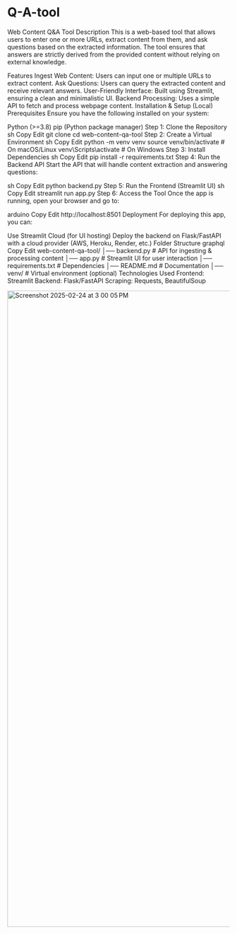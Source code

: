# Q-A-tool

Web Content Q&A Tool
Description
This is a web-based tool that allows users to enter one or more URLs, extract content from them, and ask questions based on the extracted information. The tool ensures that answers are strictly derived from the provided content without relying on external knowledge.

Features
Ingest Web Content: Users can input one or multiple URLs to extract content.
Ask Questions: Users can query the extracted content and receive relevant answers.
User-Friendly Interface: Built using Streamlit, ensuring a clean and minimalistic UI.
Backend Processing: Uses a simple API to fetch and process webpage content.
Installation & Setup (Local)
Prerequisites
Ensure you have the following installed on your system:

Python (>=3.8)
pip (Python package manager)
Step 1: Clone the Repository
sh
Copy
Edit
git clone <your-repository-url>
cd web-content-qa-tool
Step 2: Create a Virtual Environment
sh
Copy
Edit
python -m venv venv
source venv/bin/activate   # On macOS/Linux
venv\Scripts\activate      # On Windows
Step 3: Install Dependencies
sh
Copy
Edit
pip install -r requirements.txt
Step 4: Run the Backend API
Start the API that will handle content extraction and answering questions:

sh
Copy
Edit
python backend.py
Step 5: Run the Frontend (Streamlit UI)
sh
Copy
Edit
streamlit run app.py
Step 6: Access the Tool
Once the app is running, open your browser and go to:

arduino
Copy
Edit
http://localhost:8501
Deployment
For deploying this app, you can:

Use Streamlit Cloud (for UI hosting)
Deploy the backend on Flask/FastAPI with a cloud provider (AWS, Heroku, Render, etc.)
Folder Structure
graphql
Copy
Edit
web-content-qa-tool/
│── backend.py           # API for ingesting & processing content
│── app.py               # Streamlit UI for user interaction
│── requirements.txt     # Dependencies
│── README.md            # Documentation
│── venv/                # Virtual environment (optional)
Technologies Used
Frontend: Streamlit
Backend: Flask/FastAPI
Scraping: Requests, BeautifulSoup


<img width="1440" alt="Screenshot 2025-02-24 at 3 00 05 PM" src="https://github.com/user-attachments/assets/5bf8e2e8-667d-4259-bfd1-c7bec54c57e6" />
